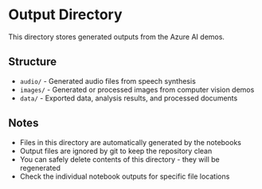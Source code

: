 # Output Directory

This directory stores generated outputs from the Azure AI demos.

## Structure

- `audio/` - Generated audio files from speech synthesis
- `images/` - Generated or processed images from computer vision demos
- `data/` - Exported data, analysis results, and processed documents

## Notes

- Files in this directory are automatically generated by the notebooks
- Output files are ignored by git to keep the repository clean
- You can safely delete contents of this directory - they will be regenerated
- Check the individual notebook outputs for specific file locations
